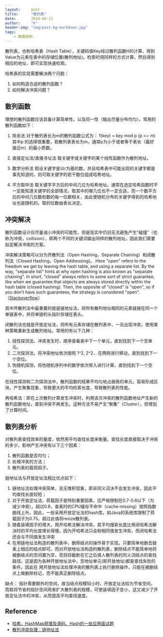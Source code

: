 ```yaml
---
layout:     post
title:      "散列表"
date:       2018-04-11
author:     "K"
header-img: "img/post-bg-markdown.jpg"
tags:
    - 数据结构
---
```



散列表，也称哈希表（Hash Table），关键码值Key经过散列函数H的计算，得到Value为元素在表中的存储位置(散列地址)。检索时用同样的方式计算，然后得到相应的地址，即可实现快速检索。

哈希表的实现需要解决两个问题：
1. 如何构造合适的散列函数？
2. 如何解决冲突问题？

## 散列函数

理想的散列函数应该具备计算简单性，以及同一性（输出尽量分布均匀）。常用的散列函数如下：

1. 除余法
对于散列表长为m的散列函数公式为： f(key) = key mod p (p <= m)
其中p 的选择很重要，若散列表表长为m，通常p为小于或者等于表长（最好接近m）的最小质数。

2. 直接定址法/直接寻址法
取关键字或关键字的某个线性函数作为散列地址。

3. 数学分析法
假设关键字是以r为基的数，并且哈希表中可能出现的关键字都是事先知道的，则可取关键字的若干数位组成哈希地址。

4. 平方取中法
取关键字平方后的中间几位为哈希地址。通常在选定哈希函数时不一定能知道关键字的全部情况，取其中的哪几位也不一定合适，而一个数平方后的中间几位数和数的每一位都相关，由此使随机分布的关键字得到的哈希地址也是随机的。取的位数由表长决定。


## 冲突解决

散列函数设计应尽量减小冲突的可能性，但是现实中仍旧无法避免产生“碰撞”（也称为冲突，collision），即两个不同的关键词输出同样的散列地址。因此我们需要拟定解决冲突的方案。

冲突解决策略可以分为开散列法（Open Hashing，Separate Chaining）和闭散列法（Closed Hashing，Open Addressing)。 Here "open" refers to the freedom we get by leaving the hash table, and using a separate list. By the way, "separate list" hints at why open hashing is also known as "separate chaining". In short, "closed" always refers to some sort of strict guarantee, like when we guarantee that objects are always stored directly within the hash table (closed hashing). Then, the opposite of "closed" is "open", so if you don't have such guarantees, the strategy is considered "open".（[Stackoverflow](https://stackoverflow.com/questions/9124331/meaning-of-open-hashing-and-closed-hashing)）

其中开散列法中最重要的就是链地址法，将所有散列地址相同的元素链接在同一个单链表中，并将单链的头指针存储在表头。

闭散列法也就是开放定址法，将所有元素存储在散列表中，一旦出现冲突，使用某种策略重新生成散列地址。常用的有以下几种：

1. 线性探测法，冲突发生时，顺序查看表中下一个单元，直到找到下一个空单元。
2. 二次探测法，将冲突地址依次按照 1^2, 2^2… 在两侧进行移动，直到找到下一个空位。
3. 伪随机探测，将伪随机序列中的数字依次带入进行计算，直到找到下一个空位。

在线性探测和二次探测法中，散列函数的结果不均匀地占据表的单元，容易形成区块，产生聚集现象，导致更大的平均检索长度，导致散列表的性能。

再哈希法：即在上次散列计算发生冲突时，利用该次冲突的散列函数地址产生新的散列函数地址，直到冲突不再发生。这种方法不易产生“聚集”（Cluster），但增加了计算时间。


## 散列表分析

对散列表查找效率的量度，依然用平均查找长度来衡量。查找长度直接取决于冲突的多少，影响产生冲突有以下三个因素：
1. 散列函数是否均匀；
2. 处理冲突的方法；
3. 散列表的载荷因子。

链地址法与开放定址法相比优点如下：
1. 链地址法处理冲突简单，且无堆积现象，即非同义词决不会发生冲突，因此平均查找长度较短；
2. 对于开放定址法，荷载因子是特别重要因素，应严格限制在0.7-0.8以下（为减少冲突）。超过0.8，查表时的CPU缓存不命中（cache missing）按照指数曲线上升。因此，一些采用开放定址法的hash库，如Java的系统库限制了荷载因子为0.75，超过此值将resize散列表。
3. 随着装填因子的增大，用开哈希法解决冲突，其平均搜索长度比用闭哈希法解决时的平均长度增长得慢。因为开哈希法只会和相同值发生冲突，而闭哈希法还会与不同值发生冲突
4. 在用链地址法构造的散列表中，删除结点的操作易于实现。只要简单地删去链表上相应的结点即可。而对开放地址法构造的散列表，删除结点不能简单地将被删结点的空间置为空，否则将截断在它之后填人散列表的同义词结点的查找路径。这是因为各种开放地址法中，空地址单元(即开放地址)都是查找失败的条件。因此在 用开放地址法处理冲突的散列表上执行删除操作，只能在被删结点上做删除标记，而不能真正删除结点。

缺点：
指针需要额外的空间，故当结点规模较小时，开放定址法较为节省空间，而若将节省的指针空间用来扩大散列表的规模，可使装填因子变小，这又减少了开放定址法中的冲突，从而提高平均查找速度。


## Reference

- [哈希、HashMap原理及源码、Hash的一些应用面试题](http://www.voidcn.com/article/p-cutwphsv-oz.html)
- [散列冲突处理：链地址法](http://www.nowamagic.net/academy/detail/3008060)


